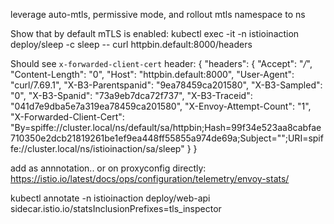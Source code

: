 leverage auto-mtls, permissive mode, and rollout mtls namespace to ns



Show that by default mTLS is enabled:
kubectl exec -it -n istioinaction deploy/sleep -c sleep -- curl httpbin.default:8000/headers

Should see `x-forwarded-client-cert` header:
{
  "headers": {
    "Accept": "*/*", 
    "Content-Length": "0", 
    "Host": "httpbin.default:8000", 
    "User-Agent": "curl/7.69.1", 
    "X-B3-Parentspanid": "9ea78459ca201580", 
    "X-B3-Sampled": "0", 
    "X-B3-Spanid": "73a9eb7dca72f737", 
    "X-B3-Traceid": "041d7e9dba5e7a319ea78459ca201580", 
    "X-Envoy-Attempt-Count": "1", 
    "X-Forwarded-Client-Cert": "By=spiffe://cluster.local/ns/default/sa/httpbin;Hash=99f34e523aa8cabfae710350e2dcb21819261be1ef9ea448ff55855a974de69a;Subject=\"\";URI=spiffe://cluster.local/ns/istioinaction/sa/sleep"
  }
}



add as annnotation.. or on proxyconfig directly:
https://istio.io/latest/docs/ops/configuration/telemetry/envoy-stats/

kubectl annotate -n istioinaction deploy/web-api sidecar.istio.io/statsInclusionPrefixes=tls_inspector

